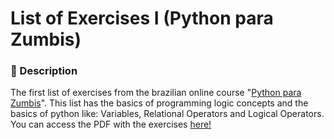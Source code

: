 # List of Exercises I (Python para Zumbis)

### 📜 Description
The first list of exercises from the brazilian online course "[Python para Zumbis](https://www.youtube.com/watch?v=YO58tXerKDc&list=PLUukMN0DTKCtbzhbYe2jdF4cr8MOWClXc)". This list has the basics of programming logic concepts and the basics of python like: Variables, Relational Operators and Logical Operators.
You can access the PDF with the exercises [here!](https://www.dropbox.com/sh/m9wio7ock77yowd/AAAR3ogXRJqhd5Uw3NthvS0Ia?dl=0&preview=Lista+de+Exerc%C3%ADcios+I+Python+para+Zumbis.pdf)
<br/><br/>
